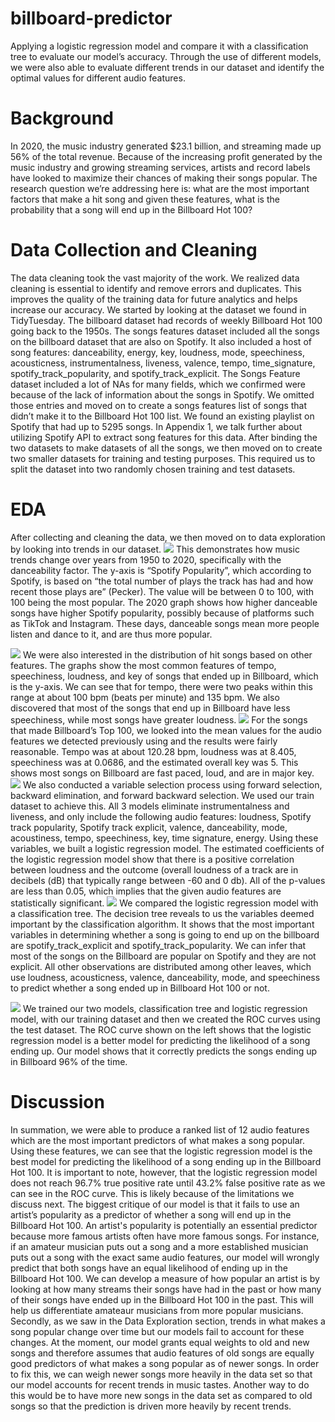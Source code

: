 # billboard-predictor
Applying a logistic regression model and compare it with a classification tree to evaluate our model’s accuracy. Through the use of different models, we were also able to evaluate different trends in our dataset and identify the optimal values for  different audio features.


# Background

In 2020, the music industry generated $23.1 billion, and streaming made up 56% of the total revenue. Because of the increasing profit generated by the music industry and growing streaming services, artists and record labels have looked to maximize their chances of making their songs popular. The research question we’re addressing here is: what are the most important factors that make a hit song and given these features, what is the probability that a song will end up in the Billboard Hot 100?

# Data Collection and Cleaning
The data cleaning took the vast majority of the work. We realized data cleaning is essential to identify and remove errors and duplicates. This improves the quality of the training data for future analytics and helps increase our accuracy. We started by looking at the dataset we found in TidyTuesday. The billboard dataset had records of weekly Billboard Hot 100 going back to the 1950s. The songs features dataset included all the songs on the billboard dataset that are also on Spotify. It also included a host of song features: danceability, energy, key, loudness, mode, speechiness, acousticness, instrumentalness, liveness, valence, tempo, time_signature, spotify_track_popularity, and spotify_track_explicit. The Songs Feature dataset included a lot of NAs for many fields, which we confirmed were because of the lack of information about the songs in Spotify. We omitted those entries and moved on to create a songs features list of songs that didn’t make it to the Billboard Hot 100 list. We found an existing playlist on Spotify that had up to 5295 songs. In Appendix 1, we talk further about utilizing Spotify API to extract song features for this data. After binding the two datasets to make datasets of all the songs, we then moved on to create two smaller datasets for training and testing purposes. This required us to split the dataset into two randomly chosen training and test datasets.

# EDA
After collecting and cleaning the data, we then moved on to data exploration by looking into trends in our dataset.
![](https://i.imgur.com/5cUVzee.png)
This demonstrates how music trends change over years from 1950 to 2020, specifically with the danceability factor. The y-axis is “Spotify Popularity”, which according to Spotify, is based on “the total number of plays the track has had and how recent those plays are” (Pecker). The value will be between 0 to 100, with 100 being the most popular. The 2020 graph shows how higher danceable songs have higher Spotify popularity, possibly because of platforms such as TikTok and Instagram. These days, danceable songs mean more people listen and dance to it, and are thus more popular.

![](https://i.imgur.com/GLDRK5U.png)
We were also interested in the distribution of hit songs based on other features. The graphs show the most common features of tempo, speechiness, loudness, and key of songs that ended up in Billboard, which is the y-axis. We can see that for tempo, there were two peaks within this range at about 100 bpm (beats per minute) and 135 bpm. We also discovered that most of the songs that end up in Billboard have less speechiness, while most songs have greater loudness.
![](https://i.imgur.com/i9TygV6.png)
For the songs that made Billboard’s Top 100, we looked into the mean values for the audio features we detected previously using and the results were fairly reasonable. Tempo was at about 120.28 bpm, loudness was at 8.405, speechiness was at 0.0686, and the estimated overall key was 5. This shows most songs on Billboard are fast paced, loud, and are in major key.
![](https://i.imgur.com/BbduTc2.png)
We also conducted a variable selection process using forward selection, backward elimination, and forward backward selection. We used our train dataset to achieve this. All 3 models eliminate instrumentalness and liveness, and only include the following audio features: loudness, Spotify track popularity, Spotify track explicit, valence, danceability, mode, acoustiness, tempo, speechiness, key, time signature, energy. Using these variables, we built a logistic regression model. The estimated coefficients of the logistic regression model show that there is a positive correlation between loudness and the outcome (overall loudness of a track are in decibels (dB) that typically range between -60 and 0
db). All of the p-values are less than 0.05, which implies that the given audio features are statistically significant.
![](https://i.imgur.com/5qS7Sz9.png)
We compared the logistic regression model with a classification tree. The decision tree reveals to us the variables deemed important by the classification algorithm. It shows that the most important variables in determining whether a song is going to end up on the billboard are spotify_track_explicit and spotify_track_popularity. We can infer that most of the songs on the Billboard are popular on Spotify and they are not explicit. All other observations are distributed among other leaves, which use loudness, acousticness, valence, danceability, mode, and speechiness to predict whether a song ended up in Billboard Hot 100 or not.

![](https://i.imgur.com/cSAQjjw.png)
We trained our two models, classification tree and logistic regression model, with our training dataset and then we created the ROC curves using the test dataset. The ROC curve shown on the left shows that the logistic regression model is a better model for predicting the likelihood of a song ending up. Our model shows that it correctly predicts the songs ending up in Billboard 96% of the time.

# Discussion
In summation, we were able to produce a ranked list of 12 audio features which are the most important predictors of what makes a song popular. Using these features, we can see that the logistic regression model is the best model for predicting the likelihood of a song ending up in the Billboard Hot 100. It is important to note, however, that the logistic regression model does not reach 96.7% true positive rate until 43.2% false positive rate as we can see in the ROC curve. This is likely because of the limitations we discuss next. 
The biggest critique of our model is that it fails to use an artist’s popularity as a predictor of whether a song will end up in the Billboard Hot 100. An artist's popularity is potentially an essential predictor because more famous artists often have more famous songs. For instance, if an amateur musician puts out a song and a more established musician puts out a song with the exact same audio features, our model will wrongly predict that both songs have an equal likelihood of ending up in the Billboard Hot 100. We can develop a measure of how popular an artist is by looking at how many streams their songs have had in the past or how many of their songs have ended up in the Billboard Hot 100 in the past. This will help us differentiate amateaur musicians from more popular musicians. Secondly, as we saw in the Data Exploration section, trends in what makes a song popular change over time but our models fail to account for these changes. At the moment, our model grants equal weights to old and new songs and therefore assumes that audio features of old songs are equally good predictors of what makes a song popular as of newer songs. In order to fix this, we can weigh newer songs more heavily in the data set so that our model accounts for recent trends in music tastes. Another way to do this would be to have more new songs in the data set as compared to old songs so that the prediction is driven more heavily by recent trends.
